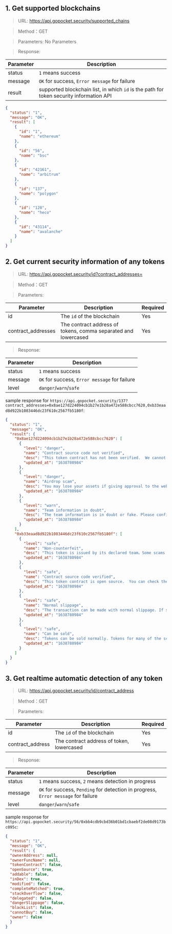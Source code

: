 ## 1. Get supported blockchains

>URL: https://api.gopocket.security/supported_chains

>Method：GET

>Parameters: No Parameters

>Response:

Parameter|Description
---|---
status|`1` means success
message|`OK` for success, `Error message` for failure
result| supported blockchain list, in which `id` is the path for token security information API


```json
{
  "status": "1",
  "message": "OK",
  "result": [
    {
      "id": "1",
      "name": "ethereum"
    },
    {
      "id": "56",
      "name": "bsc"
    },
    {
      "id": "42161",
      "name": "arbitrum"
    },
    {
      "id": "137",
      "name": "polygon"
    },
    {
      "id": "128",
      "name": "heco"
    },
    {
      "id": "43114",
      "name": "avalanche"
    }
  ]
}
```

## 2. Get current security information of any tokens

>URL: https://api.gopocket.security/id?contract_addresses=

>Method：GET

>Parameters:

Parameter|Description|Required
---|---|---
id|The `id` of the blockchain|Yes
contract_addresses|The contract address of tokens, comma separated and lowercased|Yes


>Response:

Parameter|Description
---|---
status|`1` means success
message|`OK` for success, `Error message` for failure
level|`danger`/`warn`/`safe`

sample response for `https://api.gopocket.security/137?contract_addresses=0x8ae127d224094cb1b27e1b28a472e588cbcc7620,0xb33eaad8d922b1083446dc23f610c2567fb5180f`:
```json
{
  "status": "1",
  "message": "OK",
  "result": {
    "0x8ae127d224094cb1b27e1b28a472e588cbcc7620": [
      {
        "level": "danger",
        "name": "Contract source code not verified",
        "desc": "This token contract has not been verified.  We cannot check the contract code for details. Unsourced token contracts are likely to have malicious function to defraud users of their assets. Please apply to the project team to open source.",
        "updated_at": "1638780984"
      },
      {
        "level": "danger",
        "name": "Airdrop scam",
        "desc": "You may lose your assets if giving approval to the website of this token.",
        "updated_at": "1638780984"
      },
      {
        "level": "warn",
        "name": "Team information in doubt",
        "desc": "The team information is in doubt or fake. Please confirm the credibility of team information to the project team.",
        "updated_at": "1638780984"
      }
    ],
    "0xb33eaad8d922b1083446dc23f610c2567fb5180f": [
      {
        "level": "safe",
        "name": "Non-counterfeit",
        "desc": "This token is issued by its declared team。Some scams will create a well-known token with the same name to defraud users of their assets.",
        "updated_at": "1638780984"
      },
      {
        "level": "safe",
        "name": "Contract source code verified",
        "desc": "This token contract is open source.  You can check the contract code for details. Unsourced token contracts are likely to have malicious function to defraud users of their assets.",
        "updated_at": "1638780984"
      },
      {
        "level": "safe",
        "name": "Normal slippage",
        "desc": "The transaction can be made with normal slippage. If slippage is high, user transaction fees will be high.",
        "updated_at": "1638780984"
      },
      {
        "level": "safe",
        "name": "Can be sold",
        "desc": "Tokens can be sold normally. Tokens for many of the scams can not be sold.",
        "updated_at": "1638780984"
      }
    ]
  }
}
```

## 3. Get realtime automatic detection of any token

>URL: https://api.gopocket.security/id/contract_address

>Method：GET

>Parameters:

Parameter|Description|Required
---|---|---
id|The `id` of the blockchain|Yes
contract_address|The contract address of token, lowercased|Yes


>Response:

Parameter|Description
---|---
status|`1` means success, `2` means detection in progress
message|`OK` for success, `Pending` for detection in progress, `Error message` for failure
level|`danger`/`warn`/`safe`

sample response for `https://api.gopocket.security/56/0xbb4cdb9cbd36b01bd1cbaebf2de08d9173bc095c`:
```json
{
  "status": "1",
  "message": "OK",
  "result": {
  "ownerAddress": null,
  "ownerFuncName": null,
  "tokenContract": false,
  "openSource": true,
  "addable": false,
  "inDex": true,
  "modified": false,
  "completeMatched": true,
  "stackOverflow": false,
  "delegated": false,
  "dangerSlippage": false,
  "blackList": false,
  "cannotBuy": false,
  "owner": false
  }
}
```
